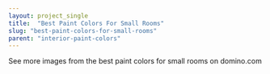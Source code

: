 ```yaml
---
layout: project_single
title:  "Best Paint Colors For Small Rooms"
slug: "best-paint-colors-for-small-rooms"
parent: "interior-paint-colors"
---
```

See more images from the best paint colors for small rooms on domino.com